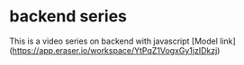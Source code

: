 # backend series

This is a video series on backend with javascript
[Model link] (https://app.eraser.io/workspace/YtPqZ1VogxGy1jzIDkzj)